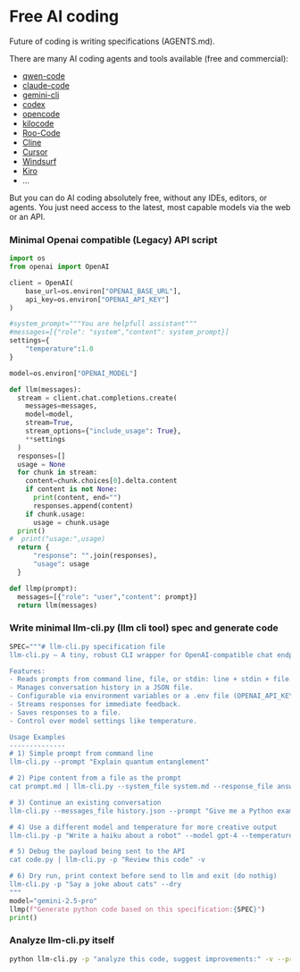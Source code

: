 # Free AI coding
Future of coding is writing specifications (AGENTS.md).

There are many AI coding agents and tools available (free and commercial):  
- [qwen-code](https://github.com/QwenLM/qwen-code)
- [claude-code](https://github.com/anthropics/claude-code)
- [gemini-cli](https://github.com/google-gemini/gemini-cli)
- [codex](https://github.com/openai/codex)
- [opencode](https://github.com/opencode-ai/opencode)
- [kilocode](https://github.com/Kilo-Org/kilocode)
- [Roo-Code](https://github.com/RooCodeInc/Roo-Code)
- [Cline](https://github.com/cline/cline)
- [Cursor](https://cursor.com/)
- [Windsurf](https://windsurf.com/)
- [Kiro](https://kiro.dev/)
- ...
  
But you can do AI coding absolutely free, without any IDEs, editors, or agents. You just need access to the latest, most capable models via the web or an API.

### Minimal Openai compatible (Legacy) API script 

```python
import os
from openai import OpenAI

client = OpenAI(
    base_url=os.environ["OPENAI_BASE_URL"],
    api_key=os.environ["OPENAI_API_KEY"]
)

#system_prompt="""You are helpfull assistant"""
#messages=[{"role": "system","content": system_prompt}]
settings={
    "temperature":1.0
}

model=os.environ["OPENAI_MODEL"]

def llm(messages):
  stream = client.chat.completions.create(
    messages=messages,
    model=model,
    stream=True,
    stream_options={"include_usage": True},
    **settings
  )
  responses=[]
  usage = None
  for chunk in stream:
    content=chunk.choices[0].delta.content
    if content is not None:
      print(content, end="")
      responses.append(content)
    if chunk.usage:
      usage = chunk.usage
  print()
#  print("usage:",usage)
  return {
      "response": "".join(responses),
      "usage": usage
  }

def llmp(prompt):
  messages=[{"role": "user","content": prompt}]
  return llm(messages)
```

### Write minimal llm-cli.py (llm cli tool) spec and generate code
```python
SPEC="""# llm-cli.py specification file
llm-cli.py – A tiny, robust CLI wrapper for OpenAI-compatible chat endpoints.

Features:
- Reads prompts from command line, file, or stdin: line + stdin + file.
- Manages conversation history in a JSON file.
- Configurable via environment variables or a .env file (OPENAI_API_KEY, OPENAI_BASE_URL, OPENAI_MODEL).
- Streams responses for immediate feedback.
- Saves responses to a file.
- Control over model settings like temperature.

Usage Examples
--------------
# 1) Simple prompt from command line
llm-cli.py --prompt "Explain quantum entanglement"

# 2) Pipe content from a file as the prompt
cat prompt.md | llm-cli.py --system_file system.md --response_file answer.md

# 3) Continue an existing conversation
llm-cli.py --messages_file history.json --prompt "Give me a Python example"

# 4) Use a different model and temperature for more creative output
llm-cli.py -p "Write a haiku about a robot" --model gpt-4 --temperature 1.2

# 5) Debug the payload being sent to the API
cat code.py | llm-cli.py -p "Review this code" -v

# 6) Dry run, print context before send to llm and exit (do nothig)
llm-cli.py -p "Say a joke about cats" --dry
"""
model="gemini-2.5-pro"
llmp(f"Generate python code based on this specification:{SPEC}")
print()

```

### Analyze llm-cli.py itself
```bash
python llm-cli.py -p "analyze this code, suggest improvements:" -v --prompt_file llm-cli.py --dry
```


